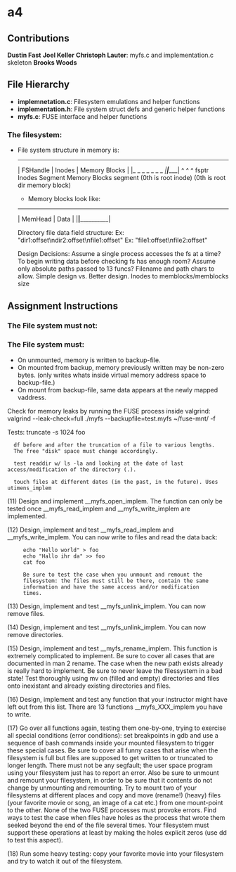 # a4


## Contributions

__Dustin Fast__
__Joel Keller__
__Christoph Lauter__: myfs.c and implementation.c skeleton
__Brooks Woods__

## File Hierarchy
* **implemnetation.c**: Filesystem emulations and helper functions
* **implementation.h**: File system struct defs and generic helper functions
* **myfs.c**: FUSE interface and helper functions

### The filesystem:

+ File system structure in memory is:
     _ _ _ _ _ _ _ _ _______________________ ___________________________
    |   FSHandle    |       Inodes          |       Memory Blocks       | 
    |_ _ _ _ _ _ _ _|_______________________|___________________________|
    ^               ^                       ^
    fsptr           Inodes Segment          Memory Blocks segment
                    (0th is root inode)     (0th is root dir memory block)

    + Memory blocks look like:
     ______________ ________________________
    |   MemHead    |         Data           |
    |______________|________________________|


    Directory file data field structure:
        Ex: "dir1:offset\ndir2:offset\nfile1:offset"
        Ex: "file1:offset\nfile2:offset"

    Design Decisions:
        Assume a single process accesses the fs at a time?
        To begin writing data before checking fs has enough room?
        Assume only absolute paths passed to 13 funcs?
        Filename and path chars to allow.
        Simple design vs. Better design.
        Inodes to memblocks/memblocks size

## Assignment Instructions

### The File system must not:


### The File system must:

* On unmounted, memory is written to backup-file. 
* On mounted from backup, memory previously written may be non-zero bytes. 
    (only writes whats inside virtual memory address space to backup-file.) 
* On mount from backup-file, same data appears at the newly mapped vaddress. 

     
     
Check for memory leaks by running the FUSE process inside valgrind:
valgrind --leak-check=full ./myfs --backupfile=test.myfs ~/fuse-mnt/ -f


Tests:
      truncate -s 1024 foo
      
      df before and after the truncation of a file to various lengths. 
      The free "disk" space must change accordingly.

      test readdir w/ ls -la and looking at the date of last access/modification of the directory (.). 

      touch files at different dates (in the past, in the future). Uses utimens_implem

   (11)  Design and implement __myfs_open_implem. The function can 
         only be tested once __myfs_read_implem and __myfs_write_implem are
         implemented.

   (12)  Design, implement and test __myfs_read_implem and
         __myfs_write_implem. You can now write to files and read the data 
         back:

         echo "Hello world" > foo
         echo "Hallo ihr da" >> foo
         cat foo

         Be sure to test the case when you unmount and remount the
         filesystem: the files must still be there, contain the same
         information and have the same access and/or modification
         times.

   (13)  Design, implement and test __myfs_unlink_implem. You can now
         remove files.

   (14)  Design, implement and test __myfs_unlink_implem. You can now
         remove directories.

   (15)  Design, implement and test __myfs_rename_implem. This function
         is extremely complicated to implement. Be sure to cover all 
         cases that are documented in man 2 rename. The case when the 
         new path exists already is really hard to implement. Be sure to 
         never leave the filessystem in a bad state! Test thoroughly 
         using mv on (filled and empty) directories and files onto 
         inexistant and already existing directories and files.

   (16)  Design, implement and test any function that your instructor
         might have left out from this list. There are 13 functions 
         __myfs_XXX_implem you have to write.

   (17)  Go over all functions again, testing them one-by-one, trying
         to exercise all special conditions (error conditions): set
         breakpoints in gdb and use a sequence of bash commands inside
         your mounted filesystem to trigger these special cases. Be
         sure to cover all funny cases that arise when the filesystem
         is full but files are supposed to get written to or truncated
         to longer length. There must not be any segfault; the user
         space program using your filesystem just has to report an
         error. Also be sure to unmount and remount your filesystem,
         in order to be sure that it contents do not change by
         unmounting and remounting. Try to mount two of your
         filesystems at different places and copy and move (rename!)
         (heavy) files (your favorite movie or song, an image of a cat
         etc.) from one mount-point to the other. None of the two FUSE
         processes must provoke errors. Find ways to test the case
         when files have holes as the process that wrote them seeked
         beyond the end of the file several times. Your filesystem must
         support these operations at least by making the holes explicit 
         zeros (use dd to test this aspect).

   (18)  Run some heavy testing: copy your favorite movie into your
         filesystem and try to watch it out of the filesystem.